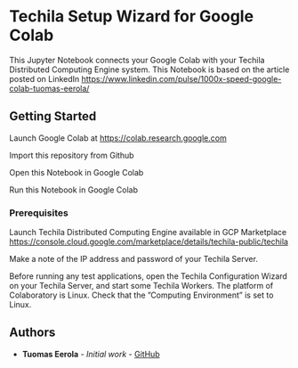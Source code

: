 # Techila Setup Wizard for Google Colab

This Jupyter Notebook connects your Google Colab with your Techila Distributed Computing Engine system. This Notebook is based on the article posted on LinkedIn https://www.linkedin.com/pulse/1000x-speed-google-colab-tuomas-eerola/ 

## Getting Started

Launch Google Colab at https://colab.research.google.com

Import this repository from Github

Open this Notebook in Google Colab

Run this Notebook in Google Colab

### Prerequisites

Launch Techila Distributed Computing Engine available in GCP Marketplace https://console.cloud.google.com/marketplace/details/techila-public/techila

Make a note of the IP address and password of your Techila Server.

Before running any test applications, open the Techila Configuration Wizard on your Techila Server, and start some Techila Workers. The platform of Colaboratory is Linux. Check that the ”Computing Environment” is set to Linux.

## Authors

* **Tuomas Eerola** - *Initial work* - [GitHub](https://github.com/eerolat)
